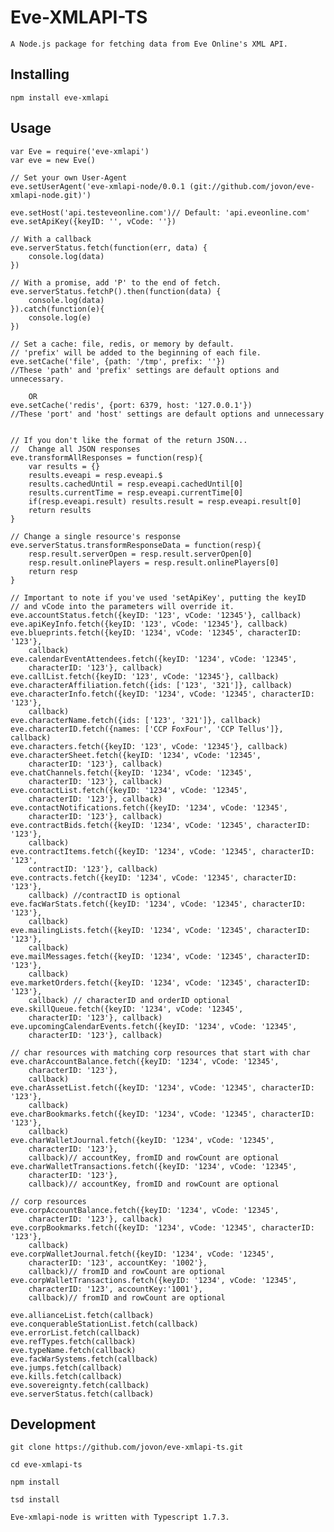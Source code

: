 # Eve-XMLAPI-TS

	A Node.js package for fetching data from Eve Online's XML API.

##	Installing

	npm install eve-xmlapi
	
##	Usage

	var Eve = require('eve-xmlapi')
	var eve = new Eve()
	
	// Set your own User-Agent
	eve.setUserAgent('eve-xmlapi-node/0.0.1 (git://github.com/jovon/eve-xmlapi-node.git)')
	
	eve.setHost('api.testeveonline.com')// Default: 'api.eveonline.com'
	eve.setApiKey({keyID: '', vCode: ''})
	
	// With a callback
	eve.serverStatus.fetch(function(err, data) {
		console.log(data)
	})
	
	// With a promise, add 'P' to the end of fetch.
	eve.serverStatus.fetchP().then(function(data) {
		console.log(data)
	}).catch(function(e){
		console.log(e)
	})
	
	// Set a cache: file, redis, or memory by default.	
	// 'prefix' will be added to the beginning of each file.
	eve.setCache('file', {path: '/tmp', prefix: ''}) 
	//These 'path' and 'prefix' settings are default options and unnecessary.
	
		OR		
	eve.setCache('redis', {port: 6379, host: '127.0.0.1'})  
	//These 'port' and 'host' settings are default options and unnecessary
	
	
	// If you don't like the format of the return JSON...	
	//  Change all JSON responses
	eve.transformAllResponses = function(resp){
		var results = {}
		results.eveapi = resp.eveapi.$
		results.cachedUntil = resp.eveapi.cachedUntil[0]
		results.currentTime = resp.eveapi.currentTime[0]
		if(resp.eveapi.result) results.result = resp.eveapi.result[0]
		return results
	}
	
	// Change a single resource's response
	eve.serverStatus.transformResponseData = function(resp){
		resp.result.serverOpen = resp.result.serverOpen[0]
		resp.result.onlinePlayers = resp.result.onlinePlayers[0]
		return resp
	}

	// Important to note if you've used 'setApiKey', putting the keyID 
	// and vCode into the parameters will override it.
	eve.accountStatus.fetch({keyID: '123', vCode: '12345'}, callback)
	eve.apiKeyInfo.fetch({keyID: '123', vCode: '12345'}, callback)
	eve.blueprints.fetch({keyID: '1234', vCode: '12345', characterID: '123'}, 
		callback)
	eve.calendarEventAttendees.fetch({keyID: '1234', vCode: '12345', 
		characterID: '123'}, callback)		
	eve.callList.fetch({keyID: '123', vCode: '12345'}, callback)
	eve.characterAffiliation.fetch({ids: ['123', '321']}, callback)
	eve.characterInfo.fetch({keyID: '1234', vCode: '12345', characterID: '123'}, 
		callback)
	eve.characterName.fetch({ids: ['123', '321']}, callback)
	eve.characterID.fetch({names: ['CCP FoxFour', 'CCP Tellus']}, callback)	
	eve.characters.fetch({keyID: '123', vCode: '12345'}, callback)	
	eve.characterSheet.fetch({keyID: '1234', vCode: '12345', 
		characterID: '123'}, callback)	
	eve.chatChannels.fetch({keyID: '1234', vCode: '12345', 
		characterID: '123'}, callback)
	eve.contactList.fetch({keyID: '1234', vCode: '12345', 
		characterID: '123'}, callback)
	eve.contactNotifications.fetch({keyID: '1234', vCode: '12345', 
		characterID: '123'}, callback)
	eve.contractBids.fetch({keyID: '1234', vCode: '12345', characterID: '123'}, 
		callback)
	eve.contractItems.fetch({keyID: '1234', vCode: '12345', characterID: '123', 
		contractID: '123'}, callback)
	eve.contracts.fetch({keyID: '1234', vCode: '12345', characterID: '123'}, 
		callback) //contractID is optional	
	eve.facWarStats.fetch({keyID: '1234', vCode: '12345', characterID: '123'}, 
		callback)
	eve.mailingLists.fetch({keyID: '1234', vCode: '12345', characterID: '123'}, 
		callback)
	eve.mailMessages.fetch({keyID: '1234', vCode: '12345', characterID: '123'}, 
		callback)		
	eve.marketOrders.fetch({keyID: '1234', vCode: '12345', characterID: '123'}, 
		callback) // characterID and orderID optional
	eve.skillQueue.fetch({keyID: '1234', vCode: '12345', 
		characterID: '123'}, callback)
	eve.upcomingCalendarEvents.fetch({keyID: '1234', vCode: '12345',
		characterID: '123'}, callback)	
	
	// char resources with matching corp resources that start with char
	eve.charAccountBalance.fetch({keyID: '1234', vCode: '12345', 
		characterID: '123'}, 
		callback)
	eve.charAssetList.fetch({keyID: '1234', vCode: '12345', characterID: '123'}, 
		callback)
	eve.charBookmarks.fetch({keyID: '1234', vCode: '12345', characterID: '123'}, 
		callback)		
	eve.charWalletJournal.fetch({keyID: '1234', vCode: '12345',
		characterID: '123'}, 
		callback)// accountKey, fromID and rowCount are optional		
	eve.charWalletTransactions.fetch({keyID: '1234', vCode: '12345',
		characterID: '123'},
		callback)// accountKey, fromID and rowCount are optional
	
	// corp resources
	eve.corpAccountBalance.fetch({keyID: '1234', vCode: '12345', 
		characterID: '123'}, callback)
	eve.corpBookmarks.fetch({keyID: '1234', vCode: '12345', characterID: '123'},
		callback)
	eve.corpWalletJournal.fetch({keyID: '1234', vCode: '12345',
		characterID: '123', accountKey: '1002'},
		callback)// fromID and rowCount are optional
	eve.corpWalletTransactions.fetch({keyID: '1234', vCode: '12345',
		characterID: '123', accountKey:'1001'},
		callback)// fromID and rowCount are optional
	
	eve.allianceList.fetch(callback)
	eve.conquerableStationList.fetch(callback)
	eve.errorList.fetch(callback)
	eve.refTypes.fetch(callback)
	eve.typeName.fetch(callback)
	eve.facWarSystems.fetch(callback)
	eve.jumps.fetch(callback)
	eve.kills.fetch(callback)
	eve.sovereignty.fetch(callback)
	eve.serverStatus.fetch(callback)

##	Development

	git clone https://github.com/jovon/eve-xmlapi-ts.git
	
	cd eve-xmlapi-ts
	
	npm install
	
	tsd install
	
	Eve-xmlapi-node is written with Typescript 1.7.3.

